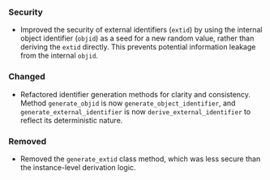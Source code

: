 ### Security
- Improved the security of external identifiers (`extid`) by using the internal object identifier (`objid`) as a seed for a new random value, rather than deriving the `extid` directly. This prevents potential information leakage from the internal `objid`.

### Changed
- Refactored identifier generation methods for clarity and consistency. Method `generate_objid` is now `generate_object_identifier`, and `generate_external_identifier` is now `derive_external_identifier` to reflect its deterministic nature.

### Removed
- Removed the `generate_extid` class method, which was less secure than the instance-level derivation logic.
